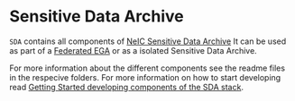# Sensitive Data Archive

`SDA` contains all components of [NeIC Sensitive Data Archive](https://neic-sda.readthedocs.io/en/latest/) It can be used as part of a [Federated EGA](https://ega-archive.org/federated) or as a isolated Sensitive Data Archive.

For more information about the different components see the readme files in the respecive folders.
For more information on how to start developing read [Getting Started developing components of the SDA stack](/GETTINGSTARTED.md).